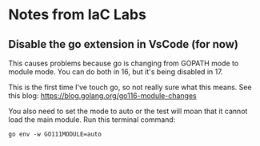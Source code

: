 # Notes from IaC Labs

## Disable the go extension in VsCode (for now)

This causes problems because go is changing from GOPATH mode to module mode. You can do both in 16, but it's being disabled in 17.

This is the first time I've touch go, so not really sure what this means. See this blog: <https://blog.golang.org/go116-module-changes>

You also need to set the mode to auto or the test will moan that it cannot load the main module. Run this terminal command:

```console
go env -w GO111MODULE=auto
```
